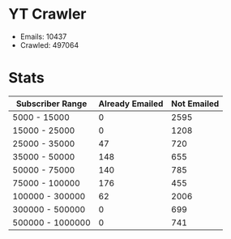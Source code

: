 # YT Crawler
- Emails: 10437
- Crawled: 497064

# Stats
| Subscriber Range  | Already Emailed | Not Emailed |
|-------|-------|-------|
| 5000 - 15000 | 0 | 2595 |
| 15000 - 25000 | 0 | 1208 |
| 25000 - 35000 | 47 | 720 |
| 35000 - 50000 | 148 | 655 |
| 50000 - 75000 | 140 | 785 |
| 75000 - 100000 | 176 | 455 |
| 100000 - 300000 | 62 | 2006 |
| 300000 - 500000 | 0 | 699 |
| 500000 - 1000000 | 0 | 741 |
